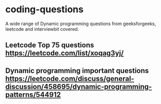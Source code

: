 # coding-questions
 A wide range of Dynamic programming questions from geeksforgeeks, leetcode and interviewbit covered.
 
 ## Leetcode Top 75 questions https://leetcode.com/list/xoqag3yj/
 ## Dynamic programming important questions https://leetcode.com/discuss/general-discussion/458695/dynamic-programming-patterns/544912

